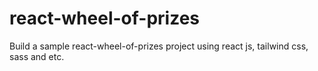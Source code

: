 # react-wheel-of-prizes
Build a sample react-wheel-of-prizes project using react js, tailwind css, sass and etc.

